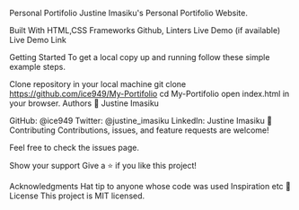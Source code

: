 Personal Portifolio
Justine Imasiku's Personal Portifolio Website.

Built With
HTML,CSS
Frameworks
Github, Linters
Live Demo (if available)
Live Demo Link

Getting Started
To get a local copy up and running follow these simple example steps.

Clone repository in your local machine
git clone https://github.com/ice949/My-Portifolio
cd My-Portifolio
open index.html in your browser.
Authors
👤 Justine Imasiku

GitHub: @ice949
Twitter: @justine_imasiku
LinkedIn: Justine Imasiku
🤝 Contributing
Contributions, issues, and feature requests are welcome!

Feel free to check the issues page.

Show your support
Give a ⭐️ if you like this project!

Acknowledgments
Hat tip to anyone whose code was used
Inspiration
etc
📝 License
This project is MIT licensed.